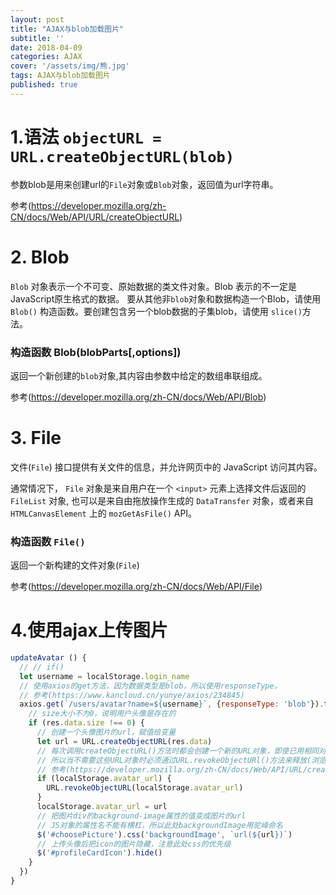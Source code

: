 ```yaml
---
layout: post
title: "AJAX与blob加载图片"
subtitle: ''
date: 2018-04-09
categories: AJAX
cover: '/assets/img/熊.jpg'
tags: AJAX与blob加载图片
published: true
---
```


# 1.语法 `objectURL = URL.createObjectURL(blob)`

参数blob是用来创建url的`File`对象或`Blob`对象，返回值为url字符串。


参考(https://developer.mozilla.org/zh-CN/docs/Web/API/URL/createObjectURL)

# 2. Blob

`Blob` 对象表示一个不可变、原始数据的类文件对象。Blob 表示的不一定是JavaScript原生格式的数据。
要从其他非`blob`对象和数据构造一个Blob，请使用 `Blob()` 构造函数。要创建包含另一个blob数据的子集blob，请使用 `slice()`方法。

### 构造函数 Blob(blobParts[,options])
返回一个新创建的`blob`对象,其内容由参数中给定的数组串联组成。

参考(https://developer.mozilla.org/zh-CN/docs/Web/API/Blob)

# 3. File

文件(`File`) 接口提供有关文件的信息，并允许网页中的 JavaScript 访问其内容。

通常情况下， `File` 对象是来自用户在一个   `<input>` 元素上选择文件后返回的 `FileList` 对象,
也可以是来自由拖放操作生成的 `DataTransfer` 对象，或者来自 `HTMLCanvasElement` 上的 `mozGetAsFile()` API。

### 构造函数 `File()`
返回一个新构建的文件对象(`File`)

参考(https://developer.mozilla.org/zh-CN/docs/Web/API/File)

# 4.使用ajax上传图片

```javascript
updateAvatar () {
  // // if()
  let username = localStorage.login_name
  // 使用axios的get方法，因为数据类型是blob，所以使用responseType。
  // 参考(https://www.kancloud.cn/yunye/axios/234845)
  axios.get(`/users/avatar?name=${username}`, {responseType: 'blob'}).then(res => {
    // size大小不为0，说明用户头像是存在的
    if (res.data.size !== 0) {
      // 创建一个头像图片的url，赋值给变量
      let url = URL.createObjectURL(res.data)
      // 每次调用createObjectURL()方法时都会创建一个新的URL对象，即使已用相同对象作参数创建过
      // 所以当不需要这些URL对象时必须通过URL.revokeObjectURl()方法来释放(浏览器也会在文档退出时自动释放)
      // 参考(https://developer.mozilla.org/zh-CN/docs/Web/API/URL/createObjectURL)
      if (localStorage.avatar_url) {
        URL.revokeObjectURL(localStorage.avatar_url)
      }
      localStorage.avatar_url = url
      // 把图片div的background-image属性的值变成图片的url
      // JS对象的属性名不能有横杠，所以此处backgroundImage用驼峰命名
      $('#choosePicture').css('backgroundImage', `url(${url})`)
      // 上传头像后把icon的图片隐藏，注意此处css的优先级
      $('#profileCardIcon').hide()
    }
  })
}
```
    
